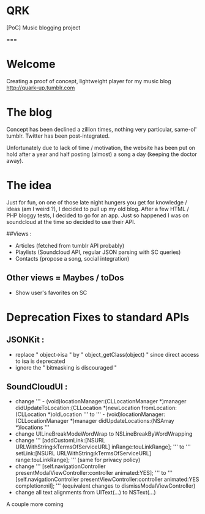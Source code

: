 
QRK
===

[PoC] Music blogging project

===


# Welcome

Creating a proof of concept, lightweight player for my music blog http://quark-up.tumblr.com

# The blog

Concept has been declined a zillion times, nothing very particular, same-ol' tumblr. Twitter has been post-integrated.

Unfortunately due to lack of time / motivation, the website has been put on hold after a year and half posting (almost) a song a day (keeping the doctor away).

# The idea

Just for fun, on one of those late night hungers you get for knowledge / ideas (am I weird ?), I decided to pull up my old blog. After a few HTML / PHP bloggy tests, I decided to go for an app. Just so happened I was on soundcloud at the time so decided to use their API. 

##Views :
* Articles (fetched from tumblr API probably)
* Playlists (Soundcloud API, regular JSON parsing with SC queries)
* Contacts (propose a song, social integration)

## Other views = Maybes / toDos
* Show user's favorites on SC

# Deprecation Fixes to standard APIs
## JSONKit : 
* replace " object->isa " by  " object_getClass(object) " since direct access to isa is deprecated
* ignore the " bitmasking is discouraged "

## SoundCloudUI :
* change ''' - (void)locationManager:(CLLocationManager *)manager didUpdateToLocation:(CLLocation *)newLocation fromLocation:(CLLocation *)oldLocation 
 ''' to ''' - (void)locationManager:(CLLocationManager *)manager didUpdateLocations:(NSArray *)locations '''
* change UILineBreakModeWordWrap to NSLineBreakByWordWrapping
* change ''' [addCustomLink:[NSURL URLWithString:kTermsOfServiceURL] inRange:touLinkRange]; ''' to ''' setLink:[NSURL URLWithString:kTermsOfServiceURL]
                         range:touLinkRange]; ''' (same for privacy policy)
* change ''' [self.navigationController presentModalViewController:controller animated:YES]; ''' to ''' [self.navigationController presentViewController:controller animated:YES completion:nil]; ''' (equivalent changes to dismissModalViewController)
* change all text alignments from UIText(...) to NSText(...)

A couple more coming

